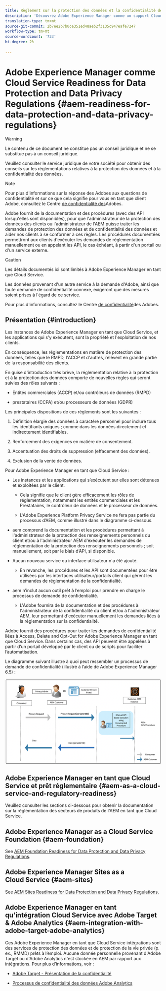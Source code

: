 ```yaml
---
title: Règlement sur la protection des données et la confidentialité des données - Adobe Experience Manager en tant que Cloud Service prêt
description: 'Découvrez Adobe Experience Manager comme un support Cloud Service pour les différentes réglementations sur la protection des données et la confidentialité des données ; y compris le règlement général de l''UE sur la protection des données (RGPD), la loi sur la protection des renseignements personnels des consommateurs de Californie et la façon de se conformer lors de la mise en oeuvre d''une nouvelle AEM en tant que projet Cloud Service. '
translation-type: tm+mt
source-git-commit: 2b7ee2b7b0ce351ed48aeb2f3135c947eafe7247
workflow-type: tm+mt
source-wordcount: '733'
ht-degree: 2%

---
```



# Adobe Experience Manager comme Cloud Service Readiness for Data Protection and Data Privacy Regulations {#aem-readiness-for-data-protection-and-data-privacy-regulations}

>[!WARNING]
>
>Le contenu de ce document ne constitue pas un conseil juridique et ne se substitue pas à un conseil juridique.
>
>Veuillez consulter le service juridique de votre société pour obtenir des conseils sur les réglementations relatives à la protection des données et à la confidentialité des données.

>[!NOTE]
>
>Pour plus d&#39;informations sur la réponse des Adobes aux questions de confidentialité et sur ce que cela signifie pour vous en tant que client Adobe, consultez le Centre [de confidentialité des](https://www.adobe.com/privacy.html)Adobes.

Adobe fournit de la documentation et des procédures (avec des API lorsqu&#39;elles sont disponibles), pour que l&#39;administrateur de la protection des données des clients ou l&#39;administrateur de l&#39;AEM puisse traiter les demandes de protection des données et de confidentialité des données et aider nos clients à se conformer à ces règles. Les procédures documentées permettront aux clients d&#39;exécuter les demandes de réglementation manuellement ou en appelant les API, le cas échéant, à partir d&#39;un portail ou d&#39;un service externe.

>[!CAUTION]
>
>Les détails documentés ici sont limités à Adobe Experience Manager en tant que Cloud Service.
>
>Les données provenant d&#39;un autre service à la demande d&#39;Adobe, ainsi que toute demande de confidentialité connexe, exigeront que des mesures soient prises à l&#39;égard de ce service.
>
>Pour plus d&#39;informations, consultez le Centre [de confidentialité](https://www.adobe.com/privacy.html)des Adobes.

## Présentation {#introduction}

Les instances de Adobe Experience Manager en tant que Cloud Service, et les applications qui s&#39;y exécutent, sont la propriété et l&#39;exploitation de nos clients.

En conséquence, les réglementations en matière de protection des données, telles que le RMPD, l&#39;ACCP et d&#39;autres, relèvent en grande partie de la responsabilité des clients.

En guise d&#39;introduction très brève, la réglementation relative à la protection et à la protection des données comporte de nouvelles règles qui seront suivies des rôles suivants :

* Entités commerciales (ACCP) et/ou contrôleurs de données (RMPD)

* prestataires (CCPA) et/ou processeurs de données (GDPR)

Les principales dispositions de ces règlements sont les suivantes :

1. Définition élargie des données à caractère personnel pour inclure tous les identifiants uniques ; comme dans les données directement et indirectement identifiables.

2. Renforcement des exigences en matière de consentement.

3. Accentuation des droits de suppression (effacement des données).

4. Exclusion de la vente de données.

Pour Adobe Experience Manager en tant que Cloud Service :

* Les instances et les applications qui s’exécutent sur elles sont détenues et exploitées par le client.

   * Cela signifie que le client gère efficacement les rôles de réglementation, notamment les entités commerciales et les Prestataires, le contrôleur de données et le processeur de données.

   * L’Adobe Experience Platform Privacy Service ne fera pas partie du processus d’AEM, comme illustré dans le diagramme ci-dessous.

* aem comprend la documentation et les procédures permettant à l&#39;administrateur de la protection des renseignements personnels du client et/ou à l&#39;administrateur AEM d&#39;exécuter les demandes de réglementation de la protection des renseignements personnels ; soit manuellement, soit par le biais d’API, si disponible.

* Aucun nouveau service ou interface utilisateur n&#39;a été ajouté.

   * En revanche, les procédures et les API sont documentées pour être utilisées par les interfaces utilisateur/portails client qui gèrent les demandes de réglementation de la confidentialité.

* aem n’inclut aucun outil prêt à l’emploi pour prendre en charge le processus de demande de confidentialité.

   * L&#39;Adobe fournira de la documentation et des procédures à l&#39;administrateur de la confidentialité du client et/ou à l&#39;administrateur AEM, leur permettant d&#39;exécuter manuellement les demandes liées à la réglementation sur la confidentialité.

Adobe fournit des procédures pour traiter les demandes de confidentialité liées à Access, Delete and Opt-Out for Adobe Experience Manager en tant que Cloud Service. Dans certains cas, des API peuvent être appelées à partir d’un portail développé par le client ou de scripts pour faciliter l’automatisation.

Le diagramme suivant illustre à quoi peut ressembler un processus de demande de confidentialité (illustré à l’aide de Adobe Experience Manager 6.5) :

![Protection des données et confidentialité](assets/data-protection-and-privacy-01.png)

## Adobe Experience Manager en tant que Cloud Service et prêt réglementaire {#aem-as-a-cloud-service-and-regulatory-readiness}

Veuillez consulter les sections ci-dessous pour obtenir la documentation sur la réglementation des secteurs de produits de l&#39;AEM en tant que Cloud Service.

## Adobe Experience Manager as a Cloud Service Foundation {#aem-foundation}

See [AEM Foundation Readiness for Data Protection and Data Privacy Regulations](/help/onboarding/data-privacy-and-protection-readiness/foundation-readiness.md).

## Adobe Experience Manager Sites as a Cloud Service {#aem-sites}

See [AEM Sites Readiness for Data Protection and Data Privacy Regulations.](/help/onboarding/data-privacy-and-protection-readiness/sites-readiness.md)

## Adobe Experience Manager en tant qu&#39;intégration Cloud Service avec Adobe Target &amp; Adobe Analytics {#aem-integration-with-adobe-target-adobe-analytics}

Ces Adobe Experience Manager en tant que Cloud Service intégrations sont des services de protection des données et de protection de la vie privée (p. ex., RMMD) prêts à l’emploi. Aucune donnée personnelle provenant d&#39;Adobe Target ou d&#39;Adobe Analytics n&#39;est stockée en AEM par rapport aux intégrations.
Pour plus d’informations, voir :

* [Adobe Target - Présentation de la confidentialité](https://docs.adobe.com/content/help/en/target/using/implement-target/before-implement/privacy/privacy.html)

* [Processus de confidentialité des données Adobe Analytics](https://docs.adobe.com/content/help/en/analytics/admin/data-governance/an-gdpr-workflow.html)
